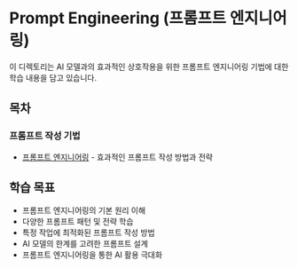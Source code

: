 # Prompt Engineering (프롬프트 엔지니어링)

이 디렉토리는 AI 모델과의 효과적인 상호작용을 위한 프롬프트 엔지니어링 기법에 대한 학습 내용을 담고 있습니다.

## 목차

### 프롬프트 작성 기법
- [프롬프트 엔지니어링](/Tools/Prompt_Engineering/프롬프트%20엔지니어링.md) - 효과적인 프롬프트 작성 방법과 전략

## 학습 목표
- 프롬프트 엔지니어링의 기본 원리 이해
- 다양한 프롬프트 패턴 및 전략 학습
- 특정 작업에 최적화된 프롬프트 작성 방법
- AI 모델의 한계를 고려한 프롬프트 설계
- 프롬프트 엔지니어링을 통한 AI 활용 극대화 